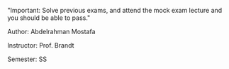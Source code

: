 "Important: Solve previous exams, and attend the mock exam lecture and you should be able to pass."

 Author: Abdelrahman Mostafa

 Instructor:  Prof. Brandt

 Semester: SS
